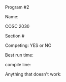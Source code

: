 Program #2

Name:

COSC 2030

Section #

Competing: YES or NO

Best run time:

compile line: 

Anything that doesn't work:
